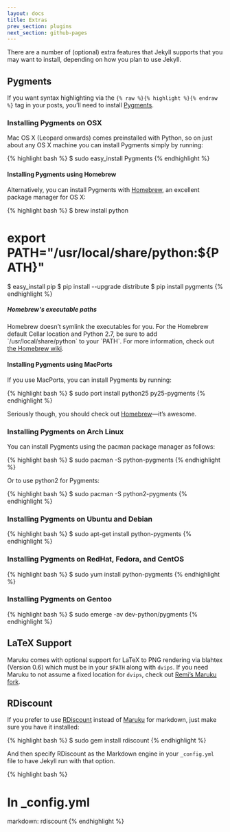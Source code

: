 ```yaml
---
layout: docs
title: Extras
prev_section: plugins
next_section: github-pages
---
```


There are a number of (optional) extra features that Jekyll supports that you
may want to install, depending on how you plan to use Jekyll.

## Pygments

If you want syntax highlighting via the `{% raw %}{% highlight %}{% endraw %}`
tag in your posts, you’ll need to install [Pygments](http://pygments.org/).

### Installing Pygments on OSX

Mac OS X (Leopard onwards) comes preinstalled with Python, so on just about any
OS X machine you can install Pygments simply by running:

{% highlight bash %}
$ sudo easy_install Pygments
{% endhighlight %}

#### Installing Pygments using Homebrew

Alternatively, you can install Pygments with
[Homebrew](http://mxcl.github.com/homebrew/), an excellent package manager for
OS X:

{% highlight bash %}
$ brew install python
# export PATH="/usr/local/share/python:${PATH}"
$ easy_install pip
$ pip install --upgrade distribute
$ pip install pygments
{% endhighlight %}

<div class="note">
  <h5>Homebrew's executable paths</h5>
  <p>
    Homebrew doesn’t symlink the executables for you. For the Homebrew default
    Cellar location and Python 2.7, be sure to add `/usr/local/share/python` to
    your `PATH`. For more information, check out
    <a href="https://github.com/mxcl/homebrew/wiki/Homebrew-and-Python">the
    Homebrew wiki</a>.
  </p>
</div>

#### Installing Pygments using MacPorts

If you use MacPorts, you can install Pygments by running:

{% highlight bash %}
$ sudo port install python25 py25-pygments
{% endhighlight %}

Seriously though, you should check out
[Homebrew](http://mxcl.github.com/homebrew/)—it’s awesome.

### Installing Pygments on Arch Linux

You can install Pygments using the pacman package manager as follows:

{% highlight bash %}
$ sudo pacman -S python-pygments
{% endhighlight %}

Or to use python2 for Pygments:

{% highlight bash %}
$ sudo pacman -S python2-pygments
{% endhighlight %}

### Installing Pygments on Ubuntu and Debian

{% highlight bash %}
$ sudo apt-get install python-pygments
{% endhighlight %}

### Installing Pygments on RedHat, Fedora, and CentOS

{% highlight bash %}
$ sudo yum install python-pygments
{% endhighlight %}

### Installing Pygments on Gentoo

{% highlight bash %}
$ sudo emerge -av dev-python/pygments
{% endhighlight %}

## LaTeX Support

Maruku comes with optional support for LaTeX to PNG rendering via blahtex
(Version 0.6) which must be in your `$PATH` along with `dvips`. If you need
Maruku to not assume a fixed location for `dvips`, check out [Remi’s Maruku
fork](http://github.com/remi/maruku).

## RDiscount

If you prefer to use [RDiscount](http://github.com/rtomayko/rdiscount) instead
of [Maruku](http://maruku.rubyforge.org/) for markdown, just make sure you have
it installed:

{% highlight bash %}
$ sudo gem install rdiscount
{% endhighlight %}

And then specify RDiscount as the Markdown engine in your `_config.yml` file to
have Jekyll run with that option.

{% highlight bash %}
# In _config.yml
markdown: rdiscount
{% endhighlight %}
